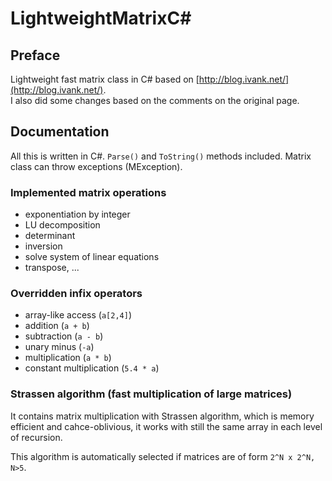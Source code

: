 # LightweightMatrixC\# 

## Preface
Lightweight fast matrix class in C# based on [http://blog.ivank.net/](http://blog.ivank.net/).  
I also did some changes based on the comments on the original page.

## Documentation
All this is written in C#. `Parse()` and `ToString()` methods included. Matrix class can throw exceptions (MException).

### Implemented matrix operations

- exponentiation by integer
- LU decomposition
- determinant
- inversion
- solve system of linear equations
- transpose, ...

### Overridden infix operators

- array-like access (`a[2,4]`)
- addition (`a + b`)
- subtraction (`a - b`)
- unary minus (`-a`)
- multiplication (`a * b`)
- constant multiplication (`5.4 * a`)

### Strassen algorithm (fast multiplication of large matrices)

It contains matrix multiplication with Strassen algorithm, which is memory efficient and cahce-oblivious, it works with still the same array in each level of recursion.

This algorithm is automatically selected if matrices are of form `2^N x 2^N, N>5`.
